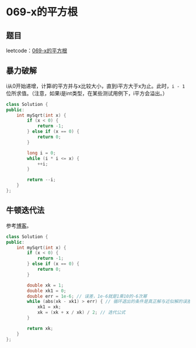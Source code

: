 # 069-x的平方根

## 题目

leetcode：[069-x的平方根](https://leetcode-cn.com/problems/sqrtx/)


## 暴力破解

i从0开始递增，计算i的平方并与x比较大小，直到i平方大于x为止。此时，`i - 1`位所求值。（注意，如果i是int类型，在某些测试用例下，i平方会溢出。）

```c++
class Solution {
public:
    int mySqrt(int x) {
        if (x < 0) {
            return -1;
        } else if (x == 0) {
            return 0;
        }

        long i = 0;
        while (i * i <= x) {
            ++i;
        }

        return --i;
    }
};
```

## 牛顿迭代法

参考[博客](https://blog.csdn.net/qq_39564672/article/details/88097336)。

```c++
class Solution {
public:
    int mySqrt(int x) {
        if (x < 0) {
            return -1;
        } else if (x == 0) {
            return 0;
        }

        double xk = 1;
        double xk1 = 0;
        double err = 1e-6; // 误差，1e-6就是1乘10的-6次幂
        while (abs(xk - xk1) > err) { // 循环退出的条件是真正解与近似解的误差进入允许的范围
            xk1 = xk;
            xk = (xk + x / xk) / 2; // 迭代公式
        }

        return xk;
    }
};
```

